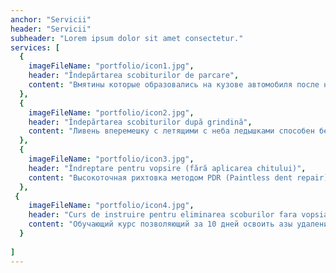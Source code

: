 ```yaml
---
anchor: "Servicii"
header: "Servicii"
subheader: "Lorem ipsum dolor sit amet consectetur."
services: [
  {
    imageFileName: "portfolio/icon1.jpg",
    header: "Îndepărtarea scobiturilor de parcare",
    content: "Вмятины которые образовались на кузове автомобиля после неудачной парковки."
  },
  {
    imageFileName: "portfolio/icon2.jpg",
    header: "Îndepărtarea scobiturilor după grindină",
    content: "Ливень вперемешку с летящими с неба ледышками способен без проблем пробить не только стекла, но и покрыть весь кузов автомобиля десятками мелких и крупных вмятин"
  },
  {
    imageFileName: "portfolio/icon3.jpg",
    header: "Îndreptare pentru vopsire (fără aplicarea chitului)",
    content: "Высокоточная рихтовка методом PDR (Paintless dent repair). Выведение плоскости панелей автомобиля в идеальный уровень, что позволяет минимизировать процесс шпаклевания или вовсе исключает его."
  },
 {
    imageFileName: "portfolio/icon4.jpg",
    header: "Curs de instruire pentru eliminarea scoburilor fara vopsia",
    content: "Обучающий курс позволяющий за 10 дней освоить азы удаления вмятин без покраски  с автомобиля"
  }
  
]
---
```

